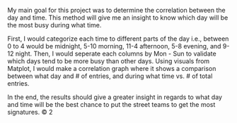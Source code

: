 My main goal for this project was to determine the correlation between the day and time. This method will give me an insight to know which day will be the most busy during what time.

First, I would categorize each time to different parts of the day i.e., between 0 to 4 would be midnight, 5-10 morning, 11-4 afternoon, 5-8 evening, and 9-12 night. 
Then, I would seperate each columns by Mon - Sun to validate which days tend to be more busy than other days. Using visuals from Matplot, I would make a correlation graph where it shows a comparison between what day and # of entries, and during what time vs. # of total entries.

In the end, the results should give a greater insight in regards to what day and time will be the best chance to put the street teams to get the most signatures.
© 2
